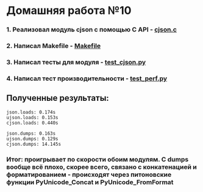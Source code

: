# Домашняя работа №10

### 1. Реализовал модуль cjson с помощью C API - [cjson.c](https://github.com/Dadypool/deep_python_23b_Dadypool/blob/main/11/cjson.c)
### 2. Написал Makefile - [Makefile](https://github.com/Dadypool/deep_python_23b_Dadypool/blob/main/11/Makefile)
### 3. Написал тесты для модуля - [test_cjson.py](https://github.com/Dadypool/deep_python_23b_Dadypool/blob/main/11/test_cjson.py)
### 4. Написал тест производительности - [test_perf.py](https://github.com/Dadypool/deep_python_23b_Dadypool/blob/main/11/test_perf.py)

## Полученные результаты:
    json.loads: 0.174s
    ujson.loads: 0.153s
    cjson.loads: 0.440s

    json.dumps: 0.163s
    ujson.dumps: 0.129s
    cjson.dumps: 14.145s
### Итог: проигрывает по скорости обоим модулям. С dumps вообще всё плохо, скорее всего, связано с конкатенацией и форматированием - происходят через питоновские функции PyUnicode_Concat и PyUnicode_FromFormat